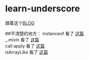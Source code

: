 # learn-underscore
跟着这个[BLOG](https://github.com/mqyqingfeng/Blog)

##不清楚的地方：
instanceof 看了 [这篇](https://www.cnblogs.com/Trr-984688199/p/6180040.html)  
_.mixin 看了 [这篇](https://blog.csdn.net/u012468376/article/details/53121081)  
call apply 看了 [这篇](https://www.cnblogs.com/zhumingzhenhao/p/8337146.html)  
isArrayLike 看了 [这篇](https://www.cnblogs.com/wjx91/p/5798598.html)  